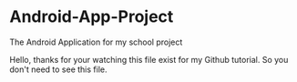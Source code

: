 # Android-App-Project
The Android Application for my school project

Hello, thanks for your watching 
this file exist for my Github tutorial.
So you don't need to see this file.
